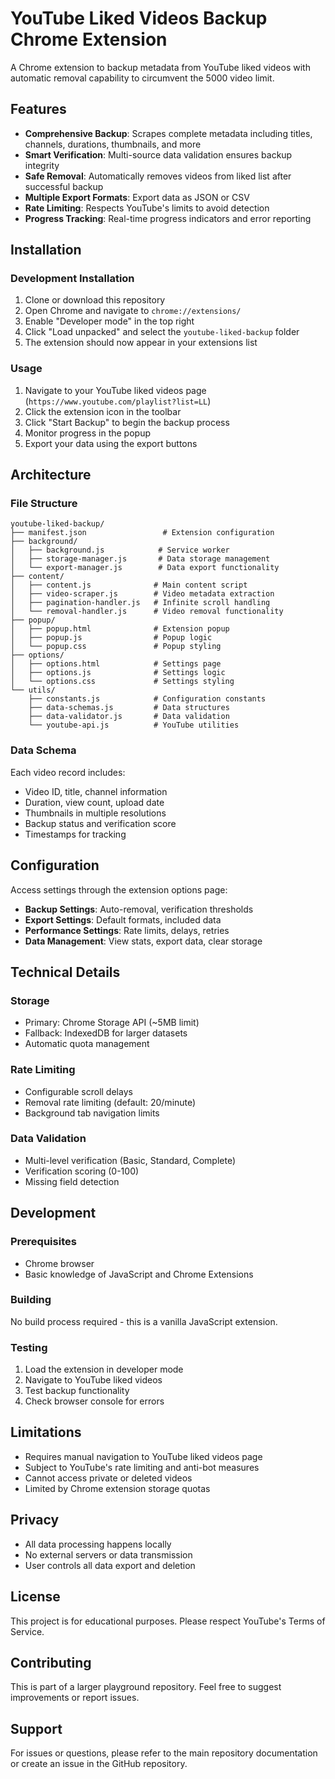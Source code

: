 # YouTube Liked Videos Backup Chrome Extension

A Chrome extension to backup metadata from YouTube liked videos with automatic removal capability to circumvent the 5000 video limit.

## Features

- **Comprehensive Backup**: Scrapes complete metadata including titles, channels, durations, thumbnails, and more
- **Smart Verification**: Multi-source data validation ensures backup integrity
- **Safe Removal**: Automatically removes videos from liked list after successful backup
- **Multiple Export Formats**: Export data as JSON or CSV
- **Rate Limiting**: Respects YouTube's limits to avoid detection
- **Progress Tracking**: Real-time progress indicators and error reporting

## Installation

### Development Installation

1. Clone or download this repository
2. Open Chrome and navigate to `chrome://extensions/`
3. Enable "Developer mode" in the top right
4. Click "Load unpacked" and select the `youtube-liked-backup` folder
5. The extension should now appear in your extensions list

### Usage

1. Navigate to your YouTube liked videos page (`https://www.youtube.com/playlist?list=LL`)
2. Click the extension icon in the toolbar
3. Click "Start Backup" to begin the backup process
4. Monitor progress in the popup
5. Export your data using the export buttons

## Architecture

### File Structure

```
youtube-liked-backup/
├── manifest.json                 # Extension configuration
├── background/
│   ├── background.js            # Service worker
│   ├── storage-manager.js       # Data storage management
│   └── export-manager.js        # Data export functionality
├── content/
│   ├── content.js              # Main content script
│   ├── video-scraper.js        # Video metadata extraction
│   ├── pagination-handler.js   # Infinite scroll handling
│   └── removal-handler.js      # Video removal functionality
├── popup/
│   ├── popup.html              # Extension popup
│   ├── popup.js                # Popup logic
│   └── popup.css               # Popup styling
├── options/
│   ├── options.html            # Settings page
│   ├── options.js              # Settings logic
│   └── options.css             # Settings styling
└── utils/
    ├── constants.js            # Configuration constants
    ├── data-schemas.js         # Data structures
    ├── data-validator.js       # Data validation
    └── youtube-api.js          # YouTube utilities
```

### Data Schema

Each video record includes:
- Video ID, title, channel information
- Duration, view count, upload date
- Thumbnails in multiple resolutions
- Backup status and verification score
- Timestamps for tracking

## Configuration

Access settings through the extension options page:

- **Backup Settings**: Auto-removal, verification thresholds
- **Export Settings**: Default formats, included data
- **Performance Settings**: Rate limits, delays, retries
- **Data Management**: View stats, export data, clear storage

## Technical Details

### Storage
- Primary: Chrome Storage API (~5MB limit)
- Fallback: IndexedDB for larger datasets
- Automatic quota management

### Rate Limiting
- Configurable scroll delays
- Removal rate limiting (default: 20/minute)
- Background tab navigation limits

### Data Validation
- Multi-level verification (Basic, Standard, Complete)
- Verification scoring (0-100)
- Missing field detection

## Development

### Prerequisites
- Chrome browser
- Basic knowledge of JavaScript and Chrome Extensions

### Building
No build process required - this is a vanilla JavaScript extension.

### Testing
1. Load the extension in developer mode
2. Navigate to YouTube liked videos
3. Test backup functionality
4. Check browser console for errors

## Limitations

- Requires manual navigation to YouTube liked videos page
- Subject to YouTube's rate limiting and anti-bot measures
- Cannot access private or deleted videos
- Limited by Chrome extension storage quotas

## Privacy

- All data processing happens locally
- No external servers or data transmission
- User controls all data export and deletion

## License

This project is for educational purposes. Please respect YouTube's Terms of Service.

## Contributing

This is part of a larger playground repository. Feel free to suggest improvements or report issues.

## Support

For issues or questions, please refer to the main repository documentation or create an issue in the GitHub repository.
